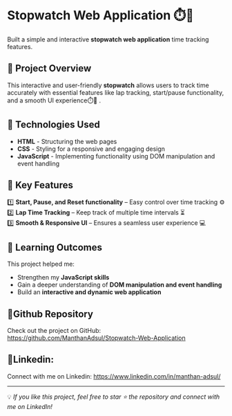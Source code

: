 # Stopwatch Web Application ⏱️🚀  

Built a simple and interactive **stopwatch web application** time tracking features. 

## 🚀 Project Overview
This interactive and user-friendly **stopwatch** allows users to track time accurately with essential features like lap tracking, start/pause functionality, and a smooth UI experience⏱️🚀 .  

## 🔧 Technologies Used
- **HTML** - Structuring the web pages  
- **CSS** - Styling for a responsive and engaging design  
- **JavaScript** - Implementing functionality using DOM manipulation and event handling  

## 📌 Key Features
1️⃣ **Start, Pause, and Reset functionality** – Easy control over time tracking ⚙️  
2️⃣ **Lap Time Tracking** – Keep track of multiple time intervals ⏳  
3️⃣ **Smooth & Responsive UI** – Ensures a seamless user experience 💻  

## 🎯 Learning Outcomes
This project helped me:
- Strengthen my **JavaScript skills**  
- Gain a deeper understanding of **DOM manipulation and event handling**  
- Build an **interactive and dynamic web application**  

## 🔗Github Repository
Check out the project on GitHub: https://github.com/ManthanAdsul/Stopwatch-Web-Application

## 🔗Linkedin:
Connect with me on Linkedin: https://www.linkedin.com/in/manthan-adsul/

---
💡 *If you like this project, feel free to star ⭐ the repository and connect with me on LinkedIn!*  
